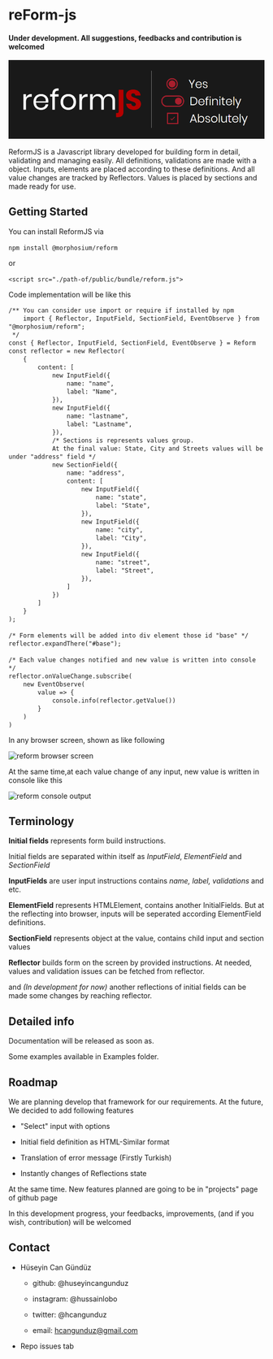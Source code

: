 # reForm-js

#### Under development. All suggestions, feedbacks and contribution is welcomed

![ReformJS](./assets/images/reform-logo.png)

ReformJS is a Javascript library developed for building form in detail, validating and managing easily.
All definitions, validations are made with a object. Inputs, elements are placed according to these definitions.
And all value changes are tracked by Reflectors. Values is placed by sections and made ready for use. 

## Getting Started

You can install ReformJS via 

```npm install @morphosium/reform``` 

or  

```<script src="./path-of/public/bundle/reform.js">```

Code implementation will be like this

```
/** You can consider use import or require if installed by npm
    import { Reflector, InputField, SectionField, EventObserve } from "@morphosium/reform";
 */
const { Reflector, InputField, SectionField, EventObserve } = Reform
const reflector = new Reflector(
    {
        content: [
            new InputField({
                name: "name",
                label: "Name",
            }),
            new InputField({
                name: "lastname",
                label: "Lastname",
            }),
            /* Sections is represents values group. 
            At the final value: State, City and Streets values will be under "address" field */
            new SectionField({
                name: "address",
                content: [
                    new InputField({
                        name: "state",
                        label: "State",
                    }),
                    new InputField({
                        name: "city",
                        label: "City",
                    }),
                    new InputField({
                        name: "street",
                        label: "Street",
                    }),
                ]
            })
        ]
    }
);

/* Form elements will be added into div element those id "base" */
reflector.expandThere("#base");

/* Each value changes notified and new value is written into console */
reflector.onValueChange.subscribe(
    new EventObserve(
        value => {
            console.info(reflector.getValue())
        }
    )
)
```

In any browser screen, shown as like following

![reform browser screen](assets/images/browser-screen.jpg)

At the same time,at each value change of any input, new value is written in console like this

![reform console output](assets/images/console-output.png)

## Terminology

**Initial fields** represents form build instructions. 

Initial fields are separated within itself as *InputField*, *ElementField* and *SectionField*

**InputFields** are user input instructions contains *name, label, validations* and etc.

**ElementField** represents HTMLElement, contains another InitialFields. But at the reflecting into browser, inputs will be seperated according ElementField definitions.

**SectionField** represents object at the value, contains child input and section values

**Reflector** builds form on the screen by provided instructions. At needed, values and validation issues can be fetched from reflector. 

and *(In development for now)* another reflections of initial fields can be made some changes by reaching reflector.


## Detailed info

Documentation will be released as soon as.

Some examples available in Examples folder.

## Roadmap

We are planning develop that framework for our requirements. At the future, We decided to add following features

- "Select" input with options

- Initial field definition as HTML-Similar format

- Translation of error message (Firstly Turkish)

- Instantly changes of Reflections state

At the same time. New features planned are going to be in "projects" page of github page

In this development progress, your feedbacks, improvements, (and if you wish, contribution) will be welcomed

## Contact

- Hüseyin Can Gündüz

  - github: @huseyincangunduz

  - instagram: @hussainlobo

  - twitter: @hcangunduz

  - email: hcangunduz@gmail.com

- Repo issues tab
